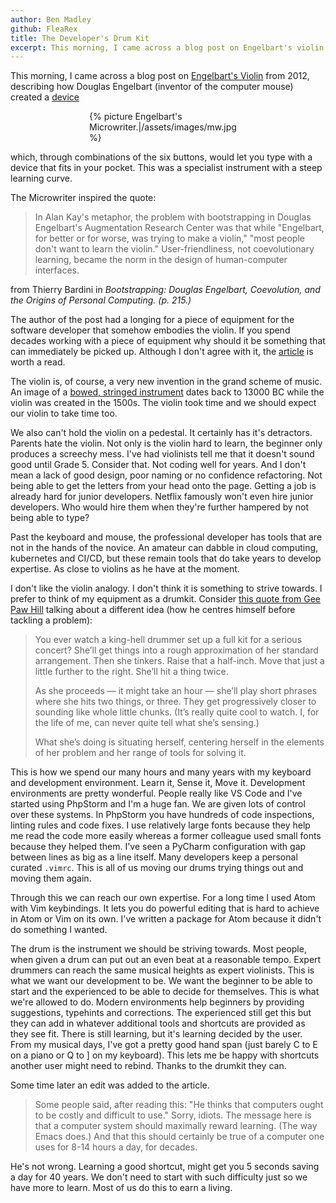 ```yaml
---
author: Ben Madley
github: FleaRex
title: The Developer's Drum Kit
excerpt: This morning, I came across a blog post on Engelbart's violin from 2012, describing how Douglas Engelbart (inventor of the computer mouse) created a device which, through combinations of the six buttons, would let you type any letter, with a device that fits in your pocket. This was a specialist instrument with a steep learning curve. Although I don't agree with it, the article is worth a read.
---
```


This morning, I came across a blog post on [Engelbart's Violin](http://www.loper-os.org/?p=861) from 2012, describing how Douglas Engelbart (inventor of the computer mouse) created a [device](https://en.wikipedia.org/wiki/Microwriter)

<div style="width: 50%; margin: auto">{% picture Engelbart's Microwriter.|/assets/images/mw.jpg %}</div>

which, through combinations of the six buttons, would let you type with a device that fits in your pocket. This was a specialist instrument with a steep learning curve.

The Microwriter inspired the quote:

> In Alan Kay's metaphor, the problem with bootstrapping in Douglas Engelbart's Augmentation Research Center was that while "Engelbart, for better or for worse, was trying to make a violin," "most people don't want to learn the violin." User-friendliness, not coevolutionary learning, became the norm in the design of human-computer interfaces.

from Thierry Bardini in _Bootstrapping: Douglas Engelbart, Coevolution, and the Origins of Personal Computing. (p. 215.)_

The author of the post had a longing for a piece of equipment for the software developer that somehow embodies the violin. If you spend decades working with a piece of equipment why should it be something that can immediately be picked up. Although I don't agree with it, the [article](http://www.loper-os.org/?p=861) is worth a read.

The violin is, of course, a very new invention in the grand scheme of music. An image of a [bowed, stringed instrument](http://www.harphistory.info/index.php?option=com_content&view=article&id=65&Itemid=17&lang=en) dates back to 13000 BC while the violin was created in the 1500s. The violin took time and we should expect our violin to take time too.

We also can't hold the violin on a pedestal. It certainly has it's detractors. Parents hate the violin. Not only is the violin hard to learn, the beginner only produces a screechy mess. I've had violinists tell me that it doesn't sound good until Grade 5. Consider that. Not coding well for years. And I don't mean a lack of good design, poor naming or no confidence refactoring. Not being able to get the letters from your head onto the page. Getting a job is already hard for junior developers. Netflix famously won't even hire junior developers. Who would hire them when they're further hampered by not being able to type?

Past the keyboard and mouse, the professional developer has tools that are not in the hands of the novice. An amateur can dabble in cloud computing, kubernetes and CI/CD, but these remain tools that do take years to develop expertise. As close to violins as he have at the moment.

I don't like the violin analogy. I don't think it is something to strive towards. I prefer to think of my equipment as a drumkit. Consider [this quote from Gee Paw Hill](https://www.geepawhill.org/2019/11/27/how-i-work-just-programming-mix/) talking about a different idea (how he centres himself before tackling a problem):

> You ever watch a king-hell drummer set up a full kit for a serious concert? She’ll get things into a rough approximation of her standard arrangement. Then she tinkers. Raise that a half-inch. Move that just a little further to the right. She’ll hit a thing twice.
>
> As she proceeds — it might take an hour — she’ll play short phrases where she hits two things, or three. They get progressively closer to sounding like whole little chunks. (It’s really quite cool to watch. I, for the life of me, can never quite tell what she’s sensing.)
>
> What she’s doing is situating herself, centering herself in the elements of her problem and her range of tools for solving it.

This is how we spend our many hours and many years with my keyboard and development environment. Learn it, Sense it, Move it. Development environments are pretty wonderful. People really like VS Code and I've started using PhpStorm and I'm a huge fan. We are given lots of control over these systems. In PhpStorm you have hundreds of code inspections, linting rules and code fixes. I use relatively large fonts because they help me read the code more easily whereas a former colleague used small fonts because they helped them. I've seen a PyCharm configuration with gap between lines as big as a line itself. Many developers keep a personal curated `.vimrc`. This is all of us moving our drums trying things out and moving them again.

Through this we can reach our own expertise. For a long time I used Atom with Vim keybindings. It lets you do powerful editing that is hard to achieve in Atom or Vim on its own. I've written a package for Atom because it didn't do something I wanted.

The drum is the instrument we should be striving towards. Most people, when given a drum can put out an even beat at a reasonable tempo. Expert drummers can reach the same musical heights as expert violinists. This is what we want our development to be. We want the beginner to be able to start and the experienced to be able to decide for themselves. This is what we're allowed to do. Modern environments help beginners by providing suggestions, typehints and corrections. The experienced still get this but they can add in whatever additional tools and shortcuts are provided as they see fit. There is still learning, but it's learning decided by the user. From my musical days, I've got a pretty good hand span (just barely C to E on a piano or Q to ] on my keyboard). This lets me be happy with shortcuts another user might need to rebind. Thanks to the drumkit they can.

Some time later an edit was added to the article.

> Some people said, after reading this: "He thinks that computers ought to be costly and difficult to use." Sorry, idiots. The message here is that a computer system should maximally reward learning. (The way Emacs does.) And that this should certainly be true of a computer one uses for 8-14 hours a day, for decades.

He's not wrong. Learning a good shortcut, might get you 5 seconds saving a day for 40 years. We don't need to start with such difficulty just so we have more to learn. Most of us do this to earn a living.
